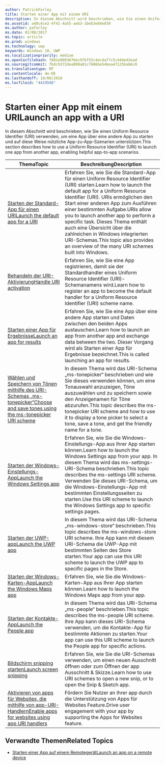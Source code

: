 ```yaml
---
author: PatrickFarley
title: Starten einer App mit einem URI
description: In diesem Abschnitt wird beschrieben, wie Sie einen Uniform Resource Identifier (URI) verwenden, um eine App über eine andere App zu starten.
ms.assetid: a40c4ce2-4f41-4a55-aeb3-1beb3e84e839
ms.author: pafarley
ms.date: 02/08/2017
ms.topic: article
ms.prod: windows
ms.technology: uwp
keywords: Windows 10, UWP
ms.localizationpriority: medium
ms.openlocfilehash: f801e9093676ec9fbf55c4ec4af7c5c444ed3ead
ms.sourcegitcommit: fbdc9372dea898a01c7686be54bea47125bab6c0
ms.translationtype: MT
ms.contentlocale: de-DE
ms.lasthandoff: 10/08/2018
ms.locfileid: "4419568"
---
```

# <a name="launch-an-app-with-a-uri"></a><span data-ttu-id="50e12-104">Starten einer App mit einem URI</span><span class="sxs-lookup"><span data-stu-id="50e12-104">Launch an app with a URI</span></span>

<span data-ttu-id="50e12-105">In diesem Abschnitt wird beschrieben, wie Sie einen Uniform Resource Identifier (URI) verwenden, um eine App über eine andere App zu starten und auf diese Weise nützliche App-zu-App-Szenarien unterstützen.</span><span class="sxs-lookup"><span data-stu-id="50e12-105">This section describes how to use a Uniform Resource Identifier (URI) to launch one app from another app, enabling helpful app-to-app scenarios.</span></span>

| <span data-ttu-id="50e12-106">Thema</span><span class="sxs-lookup"><span data-stu-id="50e12-106">Topic</span></span> | <span data-ttu-id="50e12-107">Beschreibung</span><span class="sxs-lookup"><span data-stu-id="50e12-107">Description</span></span> |
|-------|-------------|
| [<span data-ttu-id="50e12-108">Starten der Standard-App für einen URI</span><span class="sxs-lookup"><span data-stu-id="50e12-108">Launch the default app for a URI</span></span>](launch-default-app.md) | <span data-ttu-id="50e12-109">Erfahren Sie, wie Sie die Standard-App für einen Uniform Resource Identifier (URI) starten.</span><span class="sxs-lookup"><span data-stu-id="50e12-109">Learn how to launch the default app for a Uniform Resource Identifier (URI).</span></span> <span data-ttu-id="50e12-110">URIs ermöglichen den Start einer anderen App zum Ausführen einer bestimmten Aufgabe.</span><span class="sxs-lookup"><span data-stu-id="50e12-110">URIs allow you to launch another app to perform a specific task.</span></span> <span data-ttu-id="50e12-111">Dieses Thema enthält auch eine Übersicht über die zahlreichen in Windows integrierten URI-Schemas.</span><span class="sxs-lookup"><span data-stu-id="50e12-111">This topic also provides an overview of the many URI schemes built into Windows.</span></span> |
| [<span data-ttu-id="50e12-112">Behandeln der URI-Aktivierung</span><span class="sxs-lookup"><span data-stu-id="50e12-112">Handle URI activation</span></span>](handle-uri-activation.md) | <span data-ttu-id="50e12-113">Erfahren Sie, wie Sie eine App registrieren, damit sie der Standardhandler eines Uniform Resource Identifier (URI)-Schemanamens wird.</span><span class="sxs-lookup"><span data-stu-id="50e12-113">Learn how to register an app to become the default handler for a Uniform Resource Identifier (URI) scheme name.</span></span> |
| [<span data-ttu-id="50e12-114">Starten einer App für Ergebnisse</span><span class="sxs-lookup"><span data-stu-id="50e12-114">Launch an app for results</span></span>](how-to-launch-an-app-for-results.md) | <span data-ttu-id="50e12-115">Erfahren Sie, wie Sie eine App über eine andere App starten und Daten zwischen den beiden Apps austauschen.</span><span class="sxs-lookup"><span data-stu-id="50e12-115">Learn how to launch an app from another app and exchange data between the two.</span></span> <span data-ttu-id="50e12-116">Dieser Vorgang wird als Starten einer App für Ergebnisse bezeichnet.</span><span class="sxs-lookup"><span data-stu-id="50e12-116">This is called launching an app for results.</span></span> |
| [<span data-ttu-id="50e12-117">Wählen und Speichern von Tönen mithilfe des URI-Schemas „ms-tonepicker“</span><span class="sxs-lookup"><span data-stu-id="50e12-117">Choose and save tones using the ms-tonepicker URI scheme</span></span>](launch-ringtone-picker.md) | <span data-ttu-id="50e12-118">In diesem Thema wird das URI-Schema „ms-tonepicker“ beschrieben und wie Sie dieses verwenden können, um eine Tonauswahl anzuzeigen, Töne auszuwählen und zu speichern sowie den Anzeigenamen für Töne abzurufen.</span><span class="sxs-lookup"><span data-stu-id="50e12-118">This topic describes the ms-tonepicker URI scheme and how to use it to display a tone picker to select a tone, save a tone, and get the friendly name for a tone.</span></span> |
| [<span data-ttu-id="50e12-119">Starten der Windows-Einstellungs-App</span><span class="sxs-lookup"><span data-stu-id="50e12-119">Launch the Windows Settings app</span></span>](launch-settings-app.md) | <span data-ttu-id="50e12-120">Erfahren Sie, wie Sie die Windows-Einstellungs-App aus Ihrer App starten können.</span><span class="sxs-lookup"><span data-stu-id="50e12-120">Learn how to launch the Windows Settings app from your app.</span></span> <span data-ttu-id="50e12-121">In diesem Thema wird das ms-settings-URI-Schema beschrieben.</span><span class="sxs-lookup"><span data-stu-id="50e12-121">This topic describes the ms-settings URI scheme.</span></span> <span data-ttu-id="50e12-122">Verwenden Sie dieses URI-Schema, um die Windows-Einstellungs-App mit bestimmten Einstellungsseiten zu starten.</span><span class="sxs-lookup"><span data-stu-id="50e12-122">Use this URI scheme to launch the Windows Settings app to specific settings pages.</span></span> |
| [<span data-ttu-id="50e12-123">Starten der UWP-app</span><span class="sxs-lookup"><span data-stu-id="50e12-123">Launch the UWP app</span></span>](launch-store-app.md) | <span data-ttu-id="50e12-124">In diesem Thema wird das URI-Schema „ms-windows-store“ beschrieben.</span><span class="sxs-lookup"><span data-stu-id="50e12-124">This topic describes the ms-windows-store URI scheme.</span></span> <span data-ttu-id="50e12-125">Ihre App kann mit diesem URI-Schema die UWP-App mit bestimmten Seiten des Store starten.</span><span class="sxs-lookup"><span data-stu-id="50e12-125">Your app can use this URI scheme to launch the UWP app to specific pages in the Store.</span></span> |
| [<span data-ttu-id="50e12-126">Starten der Windows-Karten-App</span><span class="sxs-lookup"><span data-stu-id="50e12-126">Launch the Windows Maps app</span></span>](launch-maps-app.md) | <span data-ttu-id="50e12-127">Erfahren Sie, wie Sie die Windows-Karten-App aus Ihrer App starten können.</span><span class="sxs-lookup"><span data-stu-id="50e12-127">Learn how to launch the Windows Maps app from your app.</span></span> |
| [<span data-ttu-id="50e12-128">Starten der Kontakte-App</span><span class="sxs-lookup"><span data-stu-id="50e12-128">Launch the People app</span></span>](launch-people-apps.md) | <span data-ttu-id="50e12-129">In diesem Thema wird das URI-Schema „ms-people“ beschrieben.</span><span class="sxs-lookup"><span data-stu-id="50e12-129">This topic describes the ms-people URI scheme.</span></span> <span data-ttu-id="50e12-130">Ihre App kann dieses URI-Schema verwenden, um die Kontakte-App für bestimmte Aktionen zu starten.</span><span class="sxs-lookup"><span data-stu-id="50e12-130">Your app can use this URI scheme to launch the People app for specific actions.</span></span> |
| [<span data-ttu-id="50e12-131">Bildschirm snipping starten</span><span class="sxs-lookup"><span data-stu-id="50e12-131">Launch screen snipping</span></span>](launch-screen-snipping.md) | <span data-ttu-id="50e12-132">Erfahren Sie, wie Sie die URI-Schemas verwenden, um einen neuen Ausschnitt öffnen oder zum Öffnen der app Ausschnitt & Skizze.</span><span class="sxs-lookup"><span data-stu-id="50e12-132">Learn how to use URI schemes to open a new snip, or to open the Snip & Sketch app.</span></span> |
| [<span data-ttu-id="50e12-133">Aktivieren von apps für Websites, die mithilfe von app-URI-Handlern</span><span class="sxs-lookup"><span data-stu-id="50e12-133">Enable apps for websites using app URI handlers</span></span>](web-to-app-linking.md) | <span data-ttu-id="50e12-134">Fördern Sie Nutzer an Ihrer app durch die Unterstützung von Apps für Websites Feature.</span><span class="sxs-lookup"><span data-stu-id="50e12-134">Drive user engagement with your app by supporting the Apps for Websites feature.</span></span> |

## <a name="related-topics"></a><span data-ttu-id="50e12-135">Verwandte Themen</span><span class="sxs-lookup"><span data-stu-id="50e12-135">Related Topics</span></span>
* [<span data-ttu-id="50e12-136">Starten einer App auf einem Remotegerät</span><span class="sxs-lookup"><span data-stu-id="50e12-136">Launch an app on a remote device</span></span>](launch-a-remote-app.md)